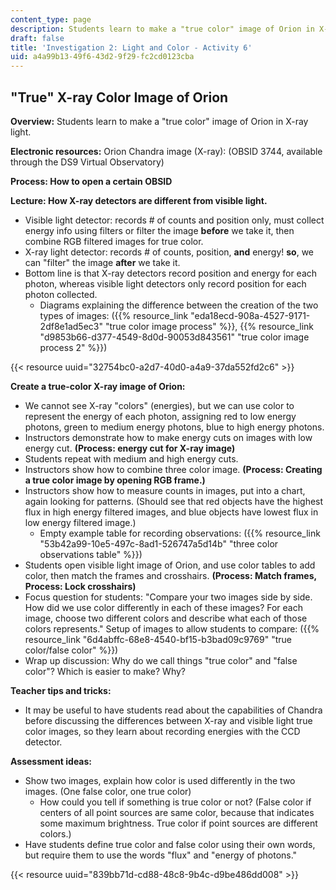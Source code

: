 ```yaml
---
content_type: page
description: Students learn to make a "true color" image of Orion in X-ray light.
draft: false
title: 'Investigation 2: Light and Color - Activity 6'
uid: a4a99b13-49f6-43d2-9f29-fc2cd0123cba
---
```

## **"True" X-ray Color Image of Orion**

**Overview:** Students learn to make a "true color" image of Orion in X-ray light.

**Electronic resources:** Orion Chandra image (X-ray): (OBSID 3744, available through the DS9 Virtual Observatory)

**Process: How to open a certain OBSID**

**Lecture: How X-ray detectors are different from visible light.**

- Visible light detector: records # of counts and position only, must collect energy info using filters or filter the image **before** we take it, then combine RGB filtered images for true color.
- X-ray light detector: records # of counts, position, **and** energy! **so**, we can "filter" the image **after** we take it.
- Bottom line is that X-ray detectors record position and energy for each photon, whereas visible light detectors only record position for each photon collected.
    - Diagrams explaining the difference between the creation of the two types of images: ({{% resource_link "eda18ecd-908a-4527-9171-2df8e1ad5ec3" "true color image process" %}}, {{% resource_link "d9853b66-d377-4549-8d0d-90053d843561" "true color image process 2" %}})

{{< resource uuid="32754bc0-a2d7-40d0-a4a9-37da552fd2c6" >}}

**Create a true-color X-ray image of Orion:**

- We cannot see X-ray "colors" (energies), but we can use color to represent the energy of each photon, assigning red to low energy photons, green to medium energy photons, blue to high energy photons.
- Instructors demonstrate how to make energy cuts on images with low energy cut. **(Process: energy cut for X-ray image)**
- Students repeat with medium and high energy cuts.
- Instructors show how to combine three color image. **(Process: Creating a true color image by opening RGB frame.)**
- Instructors show how to measure counts in images, put into a chart, again looking for patterns. (Should see that red objects have the highest flux in high energy filtered images, and blue objects have lowest flux in low energy filtered image.)
    - Empty example table for recording observations: ({{% resource_link "53b42a99-10e5-497c-8ad1-526747a5d14b" "three color observations table" %}})
- Students open visible light image of Orion, and use color tables to add color, then match the frames and crosshairs. **(Process: Match frames, Process: Lock crosshairs)**
- Focus question for students: "Compare your two images side by side. How did we use color differently in each of these images? For each image, choose two different colors and describe what each of those colors represents." Setup of images to allow students to compare: ({{% resource_link "6d4abffc-68e8-4540-bf15-b3bad09c9769" "true color/false color" %}})
- Wrap up discussion: Why do we call things "true color" and "false color"? Which is easier to make? Why?

**Teacher tips and tricks:**

- It may be useful to have students read about the capabilities of Chandra before discussing the differences between X-ray and visible light true color images, so they learn about recording energies with the CCD detector.

**Assessment ideas:**

- Show two images, explain how color is used differently in the two images. (One false color, one true color)
    - How could you tell if something is true color or not? (False color if centers of all point sources are same color, because that indicates some maximum brightness. True color if point sources are different colors.)
- Have students define true color and false color using their own words, but require them to use the words "flux" and "energy of photons."

{{< resource uuid="839bb71d-cd88-48c8-9b4c-d9be486dd008" >}}